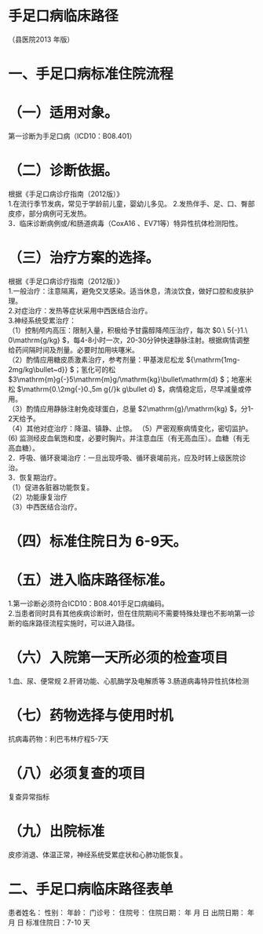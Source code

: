 # 手足口病临床路径  
（县医院2013 年版）  
#     一、手足口病标准住院流程  
# （一）适用对象。  
第一诊断为手足口病（ICD10：B08.401）  
#     （二）诊断依据。  
根据《手足口病诊疗指南（2012版）》  
1.在流行季节发病，常见于学龄前儿童，婴幼儿多见。  2.发热伴手、足、口、臀部皮疹，部分病例可无发热。  
3．临床诊断病例或/和肠道病毒（CoxA16 、EV71等）特异性抗体检测阳性。  
# （三）治疗方案的选择。  
根据《手足口病诊疗指南（2012版）》  
1.一般治疗：注意隔离，避免交叉感染。适当休息，清淡饮食，做好口腔和皮肤护理。  
2.对症治疗：发热等症状采用中西医结合治疗。  
3.神经系统受累治疗：  
（1）控制颅内高压：限制入量，积极给予甘露醇降颅压治疗，每次 $0.\ 5{-}1.\ 0\mathrm{g/kg} $，每4-8小时一次，20-30分钟快速静脉注射。根据病情调整给药间隔时间及剂量。必要时加用呋噻米。  
（2）酌情应用糖皮质激素治疗，参考剂量：甲基泼尼松龙 ${\mathrm{1mg-2mg/kg\bullet~d}} $；氢化可的松 $3\mathrm{m}g{-}5\mathrm{m}g/\mathrm{kg}\bullet\mathrm{d} $；地塞米松 $\mathrm{0.\2mg{-}0.\,5m g{/}k g\bullet d} $，病情稳定后，尽早减量或停用。  
（3）酌情应用静脉注射免疫球蛋白，总量 $2\mathrm{g}/\mathrm{kg} $，分1-2天给予。  
（4）其他对症治疗：降温、镇静、止惊。 （5）严密观察病情变化，密切监护。  
(6) 监测经皮血氧饱和度，必要时胸片。并注意血压（有无高血压）。血糖（有无高血糖）。  
2．呼吸、循环衰竭治疗：一旦出现呼吸、循环衰竭前兆，应及时转上级医院诊治。  
3．恢复期治疗。  
（1）促进各脏器功能恢复。  
（2）功能康复治疗  
（3）中西医结合治疗。  
#     （四）标准住院日为 6-9天。  
#     （五）进入临床路径标准。  
1.第一诊断必须符合ICD10：B08.401手足口病编码。  
2.当患者同时具有其他疾病诊断时，但在住院期间不需要特殊处理也不影响第一诊断的临床路径流程实施时，可以进入路径。  
# （六）入院第一天所必须的检查项目  
1.血、尿、便常规 2.肝肾功能、心肌酶学及电解质等 3.肠道病毒特异性抗体检测  
#    （七）药物选择与使用时机  
抗病毒药物：利巴韦林疗程5-7天  
# （八）必须复查的项目  
复查异常指标  
# （九）出院标准  
皮疹消退、体温正常，神经系统受累症状和心肺功能恢复。  
# 二、手足口病临床路径表单  
患者姓名：        性别：    年龄：   门诊号：      住院号：      住院日期：   年 月 日     出院日期：   年 月 日   标准住院日：7-10 天  
